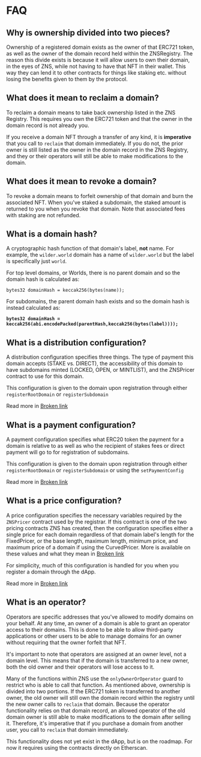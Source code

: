 # FAQ

## Why is ownership divided into two pieces?

Ownership of a registered domain exists as the owner of that ERC721 token, as well as the owner of the domain record held within the ZNSRegistry. The reason this divide exists is because it will allow users to own their domain, in the eyes of ZNS, while not having to have that NFT in their wallet. This way they can lend it to other contracts for things like staking etc. without losing the benefits given to them by the protocol.

## What does it mean to reclaim a domain?

To reclaim a domain means to take back ownership listed in the ZNS Registry. This requires you own the ERC721 token and that the owner in the domain record is not already you.

If you receive a domain NFT through a transfer of any kind, it is **imperative** that you call to `reclaim` that domain immediately. If you do not, the prior owner is still listed as the owner in the domain record in the ZNS Registry, and they or their operators will still be able to make modifications to the domain.

## What does it mean to revoke a domain?

To revoke a domain means to forfeit ownership of that domain and burn the associated NFT. When you've staked a subdomain, the staked amount is returned to you when you revoke that domain. Note that associated fees with staking are not refunded.

## What is a domain hash?

A cryptographic hash function of that domain's label, **not** name. For example, the `wilder.world` domain has a name of `wilder.world` but the label is specifically just `world`.&#x20;

For top level domains, or Worlds, there is no parent domain and so the domain hash is calculated as:

```solidity
bytes32 domainHash = keccak256(bytes(name));
```

For subdomains, the parent domain hash exists and so the domain hash is instead calculated as:

<pre class="language-solidity"><code class="lang-solidity"><strong>bytes32 domainHash = keccak256(abi.encodePacked(parentHash,keccak256(bytes(label))));
</strong></code></pre>

## What is a distribution configuration?

A distribution configuration specifies three things. The type of payment this domain accepts (STAKE vs. DIRECT), the accessibility of this domain to have subdomains minted (LOCKED, OPEN, or MINTLIST), and the ZNSPricer contract to use for this domain.

This configuration is given to the domain upon registration through either `registerRootDomain` or `registerSubdomain`

Read more in [Broken link](broken-reference "mention")

## What is a payment configuration?

A payment configuration specifies what ERC20 token the payment for a domain is relative to as well as who the recipient of stakes fees or direct payment will go to for registration of subdomains.

This configuration is given to the domain upon registration through either `registerRootDomain` or `registerSubdomain` or using the `setPaymentConfig`

Read more in [Broken link](broken-reference "mention")

## What is a price configuration?

A price configuration specifies the necessary variables required by the `ZNSPricer` contract used by the registrar. If this contract is one of the two pricing contracts ZNS has created, then the configuration specifies either a single price for each domain regardless of that domain label's length for the FixedPricer, or the base length, maximum length, minimum price, and maximum price of a domain if using the CurvedPricer. More is available on these values and what they mean in  [Broken link](broken-reference "mention")

For simplicity, much of this configuration is handled for you when you register a domain through the dApp.&#x20;

Read more in [Broken link](broken-reference "mention")

## What is an operator?

Operators are specific addresses that you've allowed to modify domains on your behalf. At any time, an owner of a domain is able to grant an operator access to their domains. This is done to be able to allow third-party applications or other users to be able to manage domains for an owner without requiring that the owner forfeit that NFT.

It's important to note that operators are assigned at an owner level, not a domain level. This means that if the domain is transferred to a new owner, both the old owner and their operators will lose access to it.&#x20;

Many of the functions within ZNS use the `onlyOwnerOrOperator` guard to restrict who is able to call that function. As mentioned above, ownership is divided into two portions. If the ERC721 token is transferred to another owner, the old owner will still own the domain record within the registry until the new owner calls to `reclaim` that domain. Because the operator functionality relies on that domain record, an allowed operator of the old domain owner is still able to make modifications to the domain after selling it. Therefore, it's imperative that if you purchase a domain from another user, you call to `reclaim` that domain immediately.

This functionality does not yet exist in the dApp, but is on the roadmap. For now it requires using the contracts directly on Etherscan.

